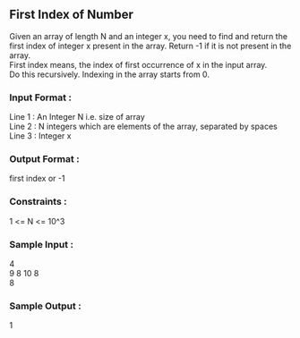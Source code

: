## First Index of Number
Given an array of length N and an integer x, you need to find and return the first index of integer x present in the array. Return -1 if it is not present in the array. <br/>
First index means, the index of first occurrence of x in the input array. <br/>
Do this recursively. Indexing in the array starts from 0.
### Input Format :
Line 1 : An Integer N i.e. size of array <br/>
Line 2 : N integers which are elements of the array, separated by spaces <br/>
Line 3 : Integer x
### Output Format :
first index or -1
### Constraints :
1 <= N <= 10^3
### Sample Input :
4 <br/>
9 8 10 8 <br/>
8
### Sample Output :
1
